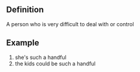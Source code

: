 ## Definition

A person who is very difficult to deal with or control

## Example

1. she's such a handful
2. the kids could be such a handful
